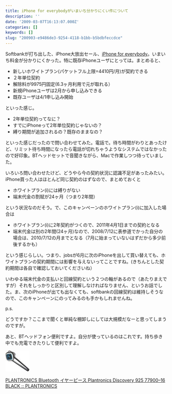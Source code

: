 ```yaml
---
title: iPhone for everybodyがいまいち分かりにくい件について
description: ''
date: '2009-03-07T16:13:07.000Z'
categories: []
keywords: []
slug: "200903-e9486de3-9254-4118-b1bb-b5bdbfeccdce"
---
```

Softbankが打ち出した、iPhone大放出セール、[iPhone for everybody](http://mb.softbank.jp/mb/iphone/everybody/)。いまいち料金が分かりにくかった。特に既存iPhoneユーザにとっては。まとめると、

*   新しいホワイトプラン(パケットフル上限=4410円/月)が契約できる
*   ２年単位契約
*   解除料が9975円固定(6.3ヶ月利用で元が取れる）
*   新規iPhoneユーザは2月から申し込みできる
*   既存ユーザは4/1申し込み開始

といった感じ。

*   2年単位契約ってなに？
*   すでにiPhoneって2年単位契約じゃないの？
*   縛り期間が追加されるの？既存のままなの？

といった感じだったので問い合わせてみた。電話で。待ち時間がわりとあったけど、リミット待ち時間になったら電話が切れちゃうようなシステムではなかったので好印象。BTヘッドセットで音聞きながら、Macで作業しつつ待っていました。

いろいろ問い合わせたけど、どうやら今の契約状況に認識不足があったみたい。iPhone買った人はほとんど同じ契約のはずなので、まとめておくと

*   ホワイトプラン(i)には縛りがない
*   端末代金の割賦が24ヶ月（つまり2年間）

という状況なのだそう。で、このキャンペーンのホワイトプラン(i)に加入した場合は

*   ホワイトプラン(i)に2年契約がつくので、2011年4月1日までの契約となる
*   端末代金は別の2年間(24ヶ月)なので、2008/7/12に表参道でかった自分の場合は、2010/7/12の月までとなる（7月に始まっていないはずだから多少前後するかも）

という感じらしい。つまり、jobsが6月に次のiPhoneを出して買い替えても、ホワイトプランの契約期間には影響を与えないってことですね。(きちんとした契約期間は各自で確認しておいてくださいね）

いわゆる端末代金の支払いと回線契約という２つの軸があるので（あたりまえですが）それをしっかりと区別して理解しなければなりません、というお話でした。ま、次のiPhoneが出ても出なくても、softbankの回線契約は維持しそうなので、このキャンペーンにのってみるのも手かもしれませんね。

p.s.

どうですか？ここまで聞くと単純な棚卸しにしては大規模だなーと思ってしまうのですが。

あと、BTヘッドフォン便利ですよ。自分が使っているのはこれです。持ち歩き中でも充電できたりして便利ですよ。

![](0__Fwqs8DzwlhEEcEt__.jpg)

[PLANTRONICS Bluetooth イヤーピース Plantronics Discovery 925 77900–16 BLACK :: PLANTRONICS](http://www.amazon.co.jp/PLANTRONICS-Bluetooth-Plantronics-77900-16-BLACK/dp/B001BTNB8C%3FSubscriptionId%3D0PZ7TM66EXQCXFVTMTR2%26tag%3Dqli-22%26linkCode%3Dxm2%26camp%3D2025%26creative%3D165953%26creativeASIN%3DB001BTNB8C)